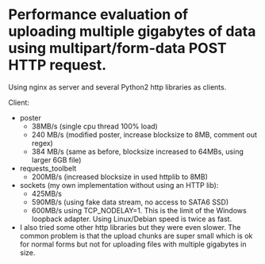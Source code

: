 # Performance evaluation of uploading multiple gigabytes of data using multipart/form-data POST HTTP request.

Using nginx as server and several Python2 http libraries as clients.

Client:
- poster
    - 38MB/s (single cpu thread 100% load)
    - 240 MB/s (modified poster, increase blocksize to 8MB, comment out regex)
    - 384 MB/s (same as before, blocksize increased to 64MBs, using larger 6GB file)
- requests_toolbelt
  - 200MB/s (increased blocksize in used httplib to 8MB)
- sockets (my own implementation without using an HTTP lib):
  - 425MB/s
  - 590MB/s (using fake data stream, no access to SATA6 SSD)
  - 600MB/s using TCP_NODELAY=1. This is the limit of the Windows loopback adapter. Using Linux/Debian speed is twice as fast.
- I also tried some other http libraries but they were even slower. The common problem is that the upload chunks are super small which is ok for normal forms but not for uploading files with multiple gigabytes in size.
